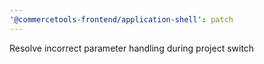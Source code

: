 ```yaml
---
'@commercetools-frontend/application-shell': patch
---
```


Resolve incorrect parameter handling during project switch
